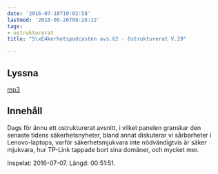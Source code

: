 ```yaml
---
date: '2016-07-18T10:02:58'
lastmod: '2018-09-26T08:26:12'
tags:
- ostrukturerat
title: "S\xE4kerhetspodcasten avs.62 - Ostrukturerat V.29"

---
```

## Lyssna

[mp3](http://traffic.libsyn.com/sakerhetspodcasten/ostruktv27rev2.mp3)

## Innehåll

Dags för ännu ett ostrukturerat avsnitt, i vilket panelen granskar den senaste tidens
säkerhetsnyheter, bland annat diskuterar vi sårbarheter i Lenovo-laptops, varför
säkerhetsmjukvara inte nödvändigtvis är säker mjukvara, hur TP-Link tappade bort
sina domäner, och mycket mer.

Inspelat: 2016-07-07. Längd: 00:51:51.
